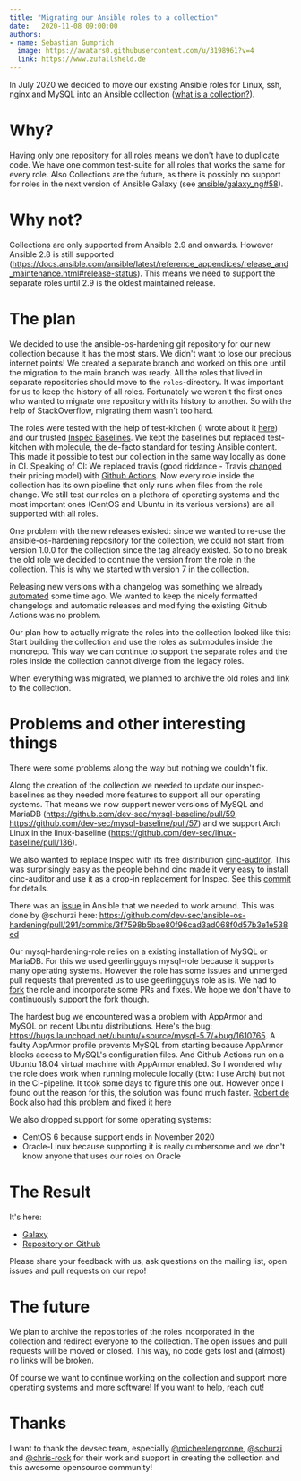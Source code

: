 ```yaml
---
title: "Migrating our Ansible roles to a collection"
date:   2020-11-08 09:00:00
authors:
- name: Sebastian Gumprich
  image: https://avatars0.githubusercontent.com/u/3198961?v=4
  link: https://www.zufallsheld.de
---
```


In July 2020 we decided to move our existing Ansible roles for Linux, ssh, nginx and MySQL into an Ansible collection ([what is a collection?](https://docs.ansible.com/ansible/latest/user_guide/collections_using.html)).

# Why?

Having only one repository for all roles means we don't have to duplicate code. We have one common test-suite for all roles that works the same for every role.
Also Collections are the future, as there is possibly no support for roles in the next version of Ansible Galaxy (see [ansible/galaxy_ng#58](https://github.com/ansible/galaxy_ng/issues/58)).

# Why not?

Collections are only supported from Ansible 2.9 and onwards. However Ansible 2.8 is still supported (https://docs.ansible.com/ansible/latest/reference_appendices/release_and_maintenance.html#release-status). This means we need to support the separate roles until 2.9 is the oldest maintained release.

# The plan

We decided to use the ansible-os-hardening git repository for our new collection because it has the most stars. We didn't want to lose our precious internet points!
We created a separate branch and worked on this one until the migration to the main branch was ready.
All the roles that lived in separate repositories should move to the `roles`-directory. It was important for us to keep the history of all roles. Fortunately we weren't the first ones who wanted to migrate one repository with its history to another. So with the help of StackOverflow, migrating them wasn't too hard.

The roles were tested with the help of test-kitchen (I wrote about it [here](https://www.zufallsheld.de/2016/01/05/testing-ansible-roles/)) and our trusted [Inspec Baselines](https://dev-sec.io/baselines/). We kept the baselines but replaced test-kitchen with molecule, the de-facto standard for testing Ansible content. This made it possible to test our collection in the same way locally as done in CI. Speaking of CI: We replaced travis (good riddance - Travis [changed](https://blog.travis-ci.com/2020-11-02-travis-ci-new-billing) their pricing model) with [Github Actions](https://github.com/features/actions).
Now every role inside the collection has its own pipeline that only runs when files from the role change. We still test our roles on a plethora of operating systems and the most important ones (CentOS and Ubuntu in its various versions) are all supported with all roles.

One problem with the new releases existed: since we wanted to re-use the ansible-os-hardening repository for the collection, we could not start from version 1.0.0 for the collection since the tag already existed. So to no break the old role we decided to continue the version from the role in the collection. This is why we started with version 7 in the collection.

Releasing new versions with a changelog was something we already [automated](https://github.com/dev-sec/ansible-os-hardening/issues/269) some time ago. We wanted to keep the nicely formatted changelogs and automatic releases and modifying the existing Github Actions was no problem.

Our plan how to actually migrate the roles into the collection looked like this: Start building the collection and use the roles as submodules inside the monorepo. This way we can continue to support the separate roles and the roles inside the collection cannot diverge from the legacy roles.

When everything was migrated, we planned to archive the old roles and link to the collection.

# Problems and other interesting things

There were some problems along the way but nothing we couldn't fix.

Along the creation of the collection we needed to update our inspec-baselines as they needed more features to support all our operating systems.
That means we now support newer versions of MySQL and MariaDB (https://github.com/dev-sec/mysql-baseline/pull/59, https://github.com/dev-sec/mysql-baseline/pull/57) and we support Arch Linux in the linux-baseline (https://github.com/dev-sec/linux-baseline/pull/136).

We also wanted to replace Inspec with its free distribution [cinc-auditor](https://cinc.sh/). This was surprisingly easy as the people behind cinc made it very easy to install cinc-auditor and use it as a drop-in replacement for Inspec. See this [commit](https://github.com/dev-sec/ansible-os-hardening/pull/291/commits/e7a47a1d342e1b45ceeeae7a1ff247f58ce3434e) for details.

There was an [issue](https://github.com/ansible/ansible/issues/66304) in Ansible that we needed to work around. This was done by @schurzi here: https://github.com/dev-sec/ansible-os-hardening/pull/291/commits/3f7598b5bae80f96cad3ad068f0d57b3e1e538ed

Our mysql-hardening-role relies on a existing installation of MySQL or MariaDB. For this we used geerlingguys mysql-role because it supports many operating systems. However the role has some issues and unmerged pull requests that prevented us to use geerlingguys role as is. We had to [fork](https://github.com/dev-sec/ansible-role-mysql/) the role and incorporate some PRs and fixes. We hope we don't have to continuously support the fork though.

The hardest bug we encountered was a problem with AppArmor and MySQL on recent Ubuntu distributions. Here's the bug: https://bugs.launchpad.net/ubuntu/+source/mysql-5.7/+bug/1610765.
A faulty AppArmor profile prevents MySQL from starting because AppArmor blocks access to MySQL's configuration files.
And Github Actions run on a Ubuntu 18.04 virtual machine with AppArmor enabled. So I wondered why the role does work when running molecule locally (btw: I use Arch) but not in the CI-pipeline.
It took some days to figure this one out. However once I found out the reason for this, the solution was found much faster. [Robert de Bock](https://robertdebock.nl/) also had this problem and fixed it [here](https://github.com/robertdebock/ansible-role-mysql/commit/7562e99099b06282391ab7ed102b393a0406d212)

We also dropped support for some operating systems:

* CentOS 6 because support ends in November 2020
* Oracle-Linux because supporting it is really cumbersome and we don't know anyone that uses our roles on Oracle

# The Result

It's here:

* [Galaxy](https://galaxy.ansible.com/devsec/hardening)
* [Repository on Github](https://github.com/dev-sec/ansible-os-hardening/)

Please share your feedback with us, ask questions on the mailing list, open issues and pull requests on our repo!

# The future

We plan to archive the repositories of the roles incorporated in the collection and redirect everyone to the collection. The open issues and pull requests will be moved or closed.
This way, no code gets lost and (almost) no links will be broken.

Of course we want to continue working on the collection and support more operating systems and more software! If you want to help, reach out!

# Thanks

I want to thank the devsec team, especially [@micheelengronne](https://github.com/micheelengronne), [@schurzi](https://github.com/schurzi/) and [@chris-rock](https://github.com/chris-rock) for their work and support in creating the collection and this awesome opensource community!

